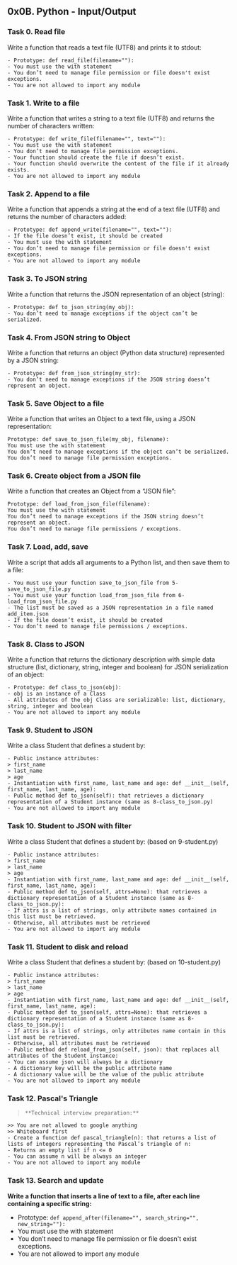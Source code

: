 ## 0x0B. Python - Input/Output

### Task 0. Read file
Write a function that reads a text file (UTF8) and prints it to stdout:
```
- Prototype: def read_file(filename=""):
- You must use the with statement
- You don’t need to manage file permission or file doesn't exist exceptions.
- You are not allowed to import any module
```

### Task 1. Write to a file
Write a function that writes a string to a text file (UTF8) and returns the number of characters written:
```
- Prototype: def write_file(filename="", text=""):
- You must use the with statement
- You don’t need to manage file permission exceptions.
- Your function should create the file if doesn’t exist.
- Your function should overwrite the content of the file if it already exists.
- You are not allowed to import any module
```

### Task 2. Append to a file
Write a function that appends a string at the end of a text file (UTF8) and returns the number of characters added:
```
- Prototype: def append_write(filename="", text=""):
- If the file doesn’t exist, it should be created
- You must use the with statement
- You don’t need to manage file permission or file doesn't exist exceptions.
- You are not allowed to import any module
```

### Task 3. To JSON string
Write a function that returns the JSON representation of an object (string):
```
- Prototype: def to_json_string(my_obj):
- You don’t need to manage exceptions if the object can’t be serialized.
```

### Task 4. From JSON string to Object
Write a function that returns an object (Python data structure) represented by a JSON string:
```
- Prototype: def from_json_string(my_str):
- You don’t need to manage exceptions if the JSON string doesn’t represent an object.
```

### Task 5. Save Object to a file
Write a function that writes an Object to a text file, using a JSON representation:
```
Prototype: def save_to_json_file(my_obj, filename):
You must use the with statement
You don’t need to manage exceptions if the object can’t be serialized.
You don’t need to manage file permission exceptions.
```

### Task 6. Create object from a JSON file
Write a function that creates an Object from a “JSON file”:
```
Prototype: def load_from_json_file(filename):
You must use the with statement
You don’t need to manage exceptions if the JSON string doesn’t represent an object.
You don’t need to manage file permissions / exceptions.
```

### Task 7. Load, add, save
Write a script that adds all arguments to a Python list, and then save them to a file:
```
- You must use your function save_to_json_file from 5-save_to_json_file.py
- You must use your function load_from_json_file from 6-load_from_json_file.py
- The list must be saved as a JSON representation in a file named add_item.json
- If the file doesn’t exist, it should be created
- You don’t need to manage file permissions / exceptions.
```

### Task 8. Class to JSON
Write a function that returns the dictionary description with simple data structure (list, dictionary, string, integer and boolean) for JSON serialization of an object:
```
- Prototype: def class_to_json(obj):
- obj is an instance of a Class
- All attributes of the obj Class are serializable: list, dictionary, string, integer and boolean
- You are not allowed to import any module
```

### Task 9. Student to JSON
Write a class Student that defines a student by:
```
- Public instance attributes:
> first_name
> last_name
> age
- Instantiation with first_name, last_name and age: def __init__(self, first_name, last_name, age):
- Public method def to_json(self): that retrieves a dictionary representation of a Student instance (same as 8-class_to_json.py)
- You are not allowed to import any module
```

### Task 10. Student to JSON with filter
Write a class Student that defines a student by: (based on 9-student.py)
```
- Public instance attributes:
> first_name
> last_name
> age
- Instantiation with first_name, last_name and age: def __init__(self, first_name, last_name, age):
- Public method def to_json(self, attrs=None): that retrieves a dictionary representation of a Student instance (same as 8-class_to_json.py):
- If attrs is a list of strings, only attribute names contained in this list must be retrieved.
- Otherwise, all attributes must be retrieved
- You are not allowed to import any module
```

### Task 11. Student to disk and reload
Write a class Student that defines a student by: (based on 10-student.py)
```
- Public instance attributes:
> first_name
> last_name
> age
- Instantiation with first_name, last_name and age: def __init__(self, first_name, last_name, age):
- Public method def to_json(self, attrs=None): that retrieves a dictionary representation of a Student instance (same as 8-class_to_json.py):
- If attrs is a list of strings, only attributes name contain in this list must be retrieved.
- Otherwise, all attributes must be retrieved
- Public method def reload_from_json(self, json): that replaces all attributes of the Student instance:
- You can assume json will always be a dictionary
- A dictionary key will be the public attribute name
- A dictionary value will be the value of the public attribute
- You are not allowed to import any module
```

### Task 12. Pascal's Triangle
> `**Technical interview preparation:**`
```
>> You are not allowed to google anything
>> Whiteboard first
- Create a function def pascal_triangle(n): that returns a list of lists of integers representing the Pascal’s triangle of n:
- Returns an empty list if n <= 0
- You can assume n will be always an integer
- You are not allowed to import any module
```

### Task 13. Search and update
**Write a function that inserts a line of text to a file, after each line containing a specific string:**
- Prototype: ``def append_after(filename="", search_string="", new_string=""):``
- You must use the with statement
- You don’t need to manage file permission or file doesn't exist exceptions.
- You are not allowed to import any module

